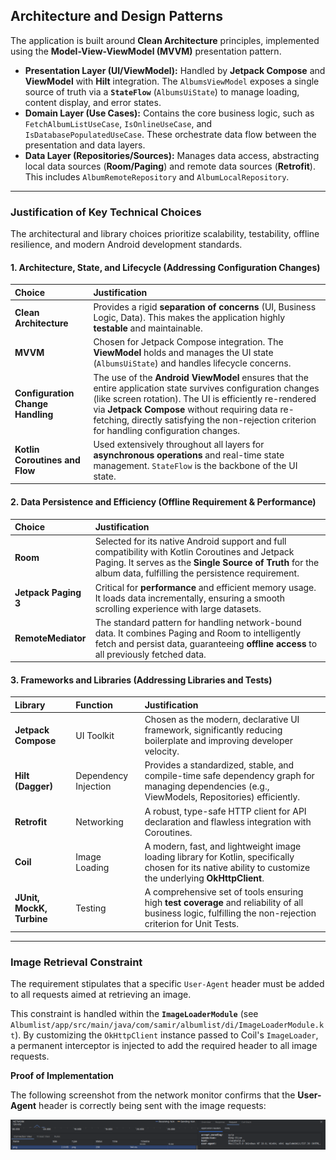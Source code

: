 ## Architecture and Design Patterns

The application is built around **Clean Architecture** principles, implemented using the **Model-View-ViewModel (MVVM)** presentation pattern.

* **Presentation Layer (UI/ViewModel):** Handled by **Jetpack Compose** and **ViewModel** with **Hilt** integration. The `AlbumsViewModel` exposes a single source of truth via a **`StateFlow`** (`AlbumsUiState`) to manage loading, content display, and error states.
* **Domain Layer (Use Cases):** Contains the core business logic, such as `FetchAlbumListUseCase`, `IsOnlineUseCase`, and `IsDatabasePopulatedUseCase`. These orchestrate data flow between the presentation and data layers.
* **Data Layer (Repositories/Sources):** Manages data access, abstracting local data sources (**Room/Paging**) and remote data sources (**Retrofit**). This includes `AlbumRemoteRepository` and `AlbumLocalRepository`.

---

### Justification of Key Technical Choices

The architectural and library choices prioritize scalability, testability, offline resilience, and modern Android development standards.

#### 1. Architecture, State, and Lifecycle (Addressing Configuration Changes)

| Choice | Justification |
| :--- | :--- |
| **Clean Architecture** | Provides a rigid **separation of concerns** (UI, Business Logic, Data). This makes the application highly **testable** and maintainable. |
| **MVVM** | Chosen for Jetpack Compose integration. The **ViewModel** holds and manages the UI state (`AlbumsUiState`) and handles lifecycle concerns. |
| **Configuration Change Handling** | The use of the **Android ViewModel** ensures that the entire application state survives configuration changes (like screen rotation). The UI is efficiently re-rendered via **Jetpack Compose** without requiring data re-fetching, directly satisfying the non-rejection criterion for handling configuration changes. |
| **Kotlin Coroutines and Flow** | Used extensively throughout all layers for **asynchronous operations** and real-time state management. `StateFlow` is the backbone of the UI state. |

#### 2. Data Persistence and Efficiency (Offline Requirement & Performance)

| Choice | Justification |
| :--- | :--- |
| **Room** | Selected for its native Android support and full compatibility with Kotlin Coroutines and Jetpack Paging. It serves as the **Single Source of Truth** for the album data, fulfilling the persistence requirement. |
| **Jetpack Paging 3** | Critical for **performance** and efficient memory usage. It loads data incrementally, ensuring a smooth scrolling experience with large datasets. |
| **RemoteMediator** | The standard pattern for handling network-bound data. It combines Paging and Room to intelligently fetch and persist data, guaranteeing **offline access** to all previously fetched data. |

#### 3. Frameworks and Libraries (Addressing Libraries and Tests)

| Library | Function | Justification |
| :--- | :--- | :--- |
| **Jetpack Compose** | UI Toolkit | Chosen as the modern, declarative UI framework, significantly reducing boilerplate and improving developer velocity. |
| **Hilt (Dagger)** | Dependency Injection | Provides a standardized, stable, and compile-time safe dependency graph for managing dependencies (e.g., ViewModels, Repositories) efficiently. |
| **Retrofit** | Networking | A robust, type-safe HTTP client for API declaration and flawless integration with Coroutines. |
| **Coil** | Image Loading | A modern, fast, and lightweight image loading library for Kotlin, specifically chosen for its native ability to customize the underlying **OkHttpClient**. |
| **JUnit, MockK, Turbine** | Testing | A comprehensive set of tools ensuring high **test coverage** and reliability of all business logic, fulfilling the non-rejection criterion for Unit Tests. |

---

### Image Retrieval Constraint

The requirement stipulates that a specific `User-Agent` header must be added to all requests aimed at retrieving an image.

This constraint is handled within the **`ImageLoaderModule`** (see `Albumlist/app/src/main/java/com/samir/albumlist/di/ImageLoaderModule.kt`). By customizing the `OkHttpClient` instance passed to Coil's `ImageLoader`, a permanent interceptor is injected to add the required header to all image requests.

**Proof of Implementation**

The following screenshot from the network monitor confirms that the **User-Agent** header is correctly being sent with the image requests:

![Network monitor screenshot showing User-Agent header](img/image_request.png)

